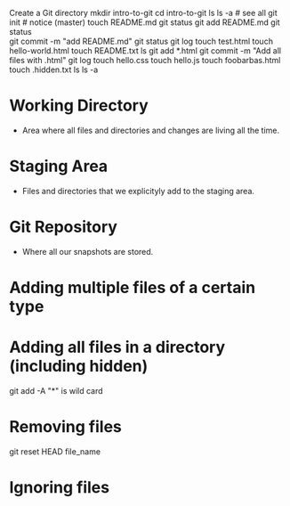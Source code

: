 Create a Git directory
mkdir intro-to-git
cd intro-to-git
ls
ls -a # see all
git init # notice (master)
touch README.md
git status
git add README.md
git status  
git commit -m "add README.md"
git status
git log
touch test.html
touch hello-world.html
touch README.txt
ls
git add *.html
git commit -m "Add all files with .html"
git log
touch hello.css
touch hello.js
touch foobarbas.html
touch .hidden.txt
ls
ls -a

# Working Directory
- Area where all files and directories and changes are living all the time.

# Staging Area
- Files and directories that we explicityly add to the staging area.

# Git Repository
- Where all our snapshots are stored.

# Adding multiple files of a certain type

# Adding all files in a directory (including hidden)
git add -A
"*" is wild card

# Removing files
git reset HEAD file_name

# Ignoring files












